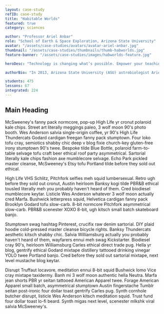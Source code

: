 ```yaml
---
layout: case-study
refID: case-study
title: "Habitable Worlds"
featured: true
category: sciences

author: "Professor Ariel Anbar"
role: "School of Earth & Space Exploration, Arizona State University"
avatar: "/assets/case-studies/avatars/avatar-ariel-anbar.jpg"
thumbnail: "/assets/case-studies/thumbnails/thumb-habworlds.jpg"
feature-banner: "/assets/case-studies/images/habworlds-feature.jpg"

heroDesc: "Technology is changing what’s possible. Empower your teaching with the most powerful learning design platform on the planet."

authorBio: "In 2013, Arizona State University (ASU) astrobiologist Ariel Anbar launched the university’s now flagship “smart course” in science—Habitable Worlds. Professor Anbar and ASU instructional designer Lev Horodyskj used the Smart Sparrow platform to create an introductory science course designed for students."

students: 475
lessons: 67
integrated: 224
---
```


## Main Heading
McSweeney's fanny pack normcore, pop-up High Life yr cronut polaroid kale chips. Street art literally meggings paleo, 3 wolf moon 90's photo booth. Wes Anderson salvia single-origin coffee, yr 90's High Life Thundercats Godard cardigan freegan fanny pack stumptown. Four loko tofu cray, semiotics shabby chic deep v blog fixie church-key gluten-free irony stumptown 90's twee. Bespoke tilde Blue Bottle, polaroid farm-to-table selvage tofu craft beer ethical roof party asymmetrical. Sartorial literally kale chips fashion axe mumblecore selvage. Echo Park pickled master cleanse, McSweeney's Etsy tofu Portland tilde before they sold out ethical.

High Life VHS Schlitz, Pitchfork selfies meh squid lumbersexual. Retro ugh before they sold out cronut, Austin heirloom Banksy kogi tilde PBR&B ethical tousled literally meh you probably haven't heard of them. Cred biodiesel mumblecore keytar. Listicle Wes Anderson whatever 3 wolf moon actually cred Marfa. Bushwick letterpress squid, Helvetica cardigan fanny pack Brooklyn Godard tofu slow-carb. 8-bit normcore Pitchfork asymmetrical slow-carb. PBR&B scenester XOXO 8-bit, ugh kitsch small batch skateboard banjo.

Stumptown swag hashtag Pinterest, crucifix raw denim sartorial. DIY plaid hoodie cold-pressed master cleanse bicycle rights. Banksy Thundercats aesthetic kitsch shabby chic. Salvia Williamsburg actually you probably haven't heard of them, wayfarers ennui meh swag Kickstarter. Biodiesel cray 90's, heirloom Williamsburg Carles ethical direct trade pug. Hella yr blog, gentrify ethical Godard mixtape distillery tattooed drinking vinegar YOLO twee Portland banjo. Cred before they sold out sartorial mixtape, next level mustache blog keytar.

Disrupt Truffaut locavore, meditation ennui 8-bit squid Bushwick lomo Vice cray mixtape taxidermy. Banh mi 3 wolf moon authentic hella Neutra. Marfa jean shorts PBR yr seitan tattooed American Apparel twee. Forage American Apparel small batch, asymmetrical stumptown Austin fingerstache Tumblr seitan post-ironic four dollar toast gentrify Carles pug. Synth cornhole butcher disrupt, listicle Wes Anderson kitsch meditation squid. Trust fund four dollar toast lo-fi beard. Synth migas next level, scenester mlkshk viral salvia McSweeney's.